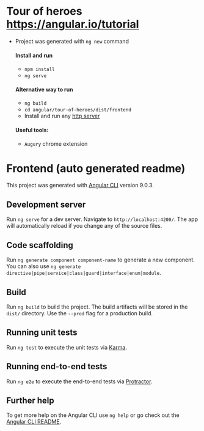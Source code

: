 # Tour of heroes https://angular.io/tutorial
* Project was generated with `ng new` command
    #### Install and run
    * `npm install`
    * `ng serve`
    #### Alternative way to run
    * `ng build`
    * `cd angular/tour-of-heroes/dist/frontend`
    * Install and run any [http server](https://www.npmjs.com/package/http-server)
    #### Useful tools:
    * `Augury` chrome extension

# Frontend (auto generated readme)

This project was generated with [Angular CLI](https://github.com/angular/angular-cli) version 9.0.3.

## Development server

Run `ng serve` for a dev server. Navigate to `http://localhost:4200/`. The app will automatically reload if you change any of the source files.

## Code scaffolding

Run `ng generate component component-name` to generate a new component. You can also use `ng generate directive|pipe|service|class|guard|interface|enum|module`.

## Build

Run `ng build` to build the project. The build artifacts will be stored in the `dist/` directory. Use the `--prod` flag for a production build.

## Running unit tests

Run `ng test` to execute the unit tests via [Karma](https://karma-runner.github.io).

## Running end-to-end tests

Run `ng e2e` to execute the end-to-end tests via [Protractor](http://www.protractortest.org/).

## Further help

To get more help on the Angular CLI use `ng help` or go check out the [Angular CLI README](https://github.com/angular/angular-cli/blob/master/README.md).
